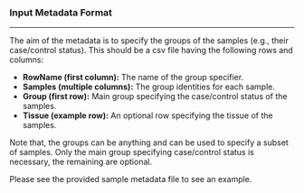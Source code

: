 ### Input Metadata Format
***
The aim of the metadata is to specify the groups of the samples (e.g., their case/control status). This should be a csv file having the following rows and columns:
- <b>RowName (first column):</b> The name of the group specifier.
- <b>Samples (multiple columns):</b> The group identities for each sample.
- <b>Group (first row):</b> Main group specifying the case/control status of the samples.
- <b>Tissue (example row):</b> An optional row specifying the tissue of the samples.

Note that, the groups can be anything and can be used to specify a subset of samples. Only the main group specifying case/control status is necessary, the remaining are optional.

Please see the provided sample metadata file to see an example.

